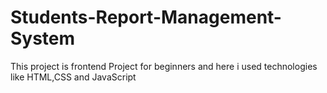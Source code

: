 # Students-Report-Management-System
This project is frontend Project for beginners and here i used technologies like HTML,CSS and JavaScript 

